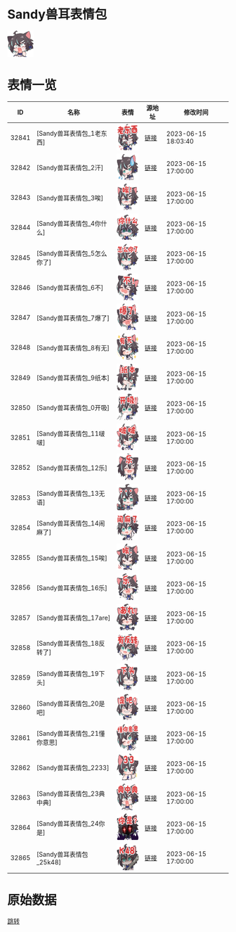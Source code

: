 # Sandy兽耳表情包

<img src="./cover.png" height="60" alt="cover" />

# 表情一览

|ID|名称|表情|源地址|修改时间|
|----|----|----|----|----|
|32841|[Sandy兽耳表情包_1老东西]|<img src="./pic/032841_%5BSandy兽耳表情包_1老东西%5D.png" height="60" alt="1老东西"/>|[链接](https://i0.hdslb.com/bfs/garb/11d87065861487b0c158bd47d650334b264691dd.png)|2023-06-15 18:03:40|
|32842|[Sandy兽耳表情包_2汗]|<img src="./pic/032842_%5BSandy兽耳表情包_2汗%5D.png" height="60" alt="2汗"/>|[链接](https://i0.hdslb.com/bfs/garb/364cd94dca45fb6c40b070e4faa64bd518b47a3d.png)|2023-06-15 17:00:00|
|32843|[Sandy兽耳表情包_3唉]|<img src="./pic/032843_%5BSandy兽耳表情包_3唉%5D.png" height="60" alt="3唉"/>|[链接](https://i0.hdslb.com/bfs/garb/282e5c34e7bda98918f544257deedd299f596af0.png)|2023-06-15 17:00:00|
|32844|[Sandy兽耳表情包_4你什么]|<img src="./pic/032844_%5BSandy兽耳表情包_4你什么%5D.png" height="60" alt="4你什么"/>|[链接](https://i0.hdslb.com/bfs/garb/0c6a5b57e72d137982e4b1039237f1262332f4ca.png)|2023-06-15 17:00:00|
|32845|[Sandy兽耳表情包_5怎么你了]|<img src="./pic/032845_%5BSandy兽耳表情包_5怎么你了%5D.png" height="60" alt="5怎么你了"/>|[链接](https://i0.hdslb.com/bfs/garb/111c281826dec96618249eaea907658c79a4fd74.png)|2023-06-15 17:00:00|
|32846|[Sandy兽耳表情包_6不]|<img src="./pic/032846_%5BSandy兽耳表情包_6不%5D.png" height="60" alt="6不"/>|[链接](https://i0.hdslb.com/bfs/garb/39d7cbbe05c48276bf0ebc08fb42690d7dc6130d.png)|2023-06-15 17:00:00|
|32847|[Sandy兽耳表情包_7爆了]|<img src="./pic/032847_%5BSandy兽耳表情包_7爆了%5D.png" height="60" alt="7爆了"/>|[链接](https://i0.hdslb.com/bfs/garb/8ca223cc37363de6bef9336ab055b797a97d79b7.png)|2023-06-15 17:00:00|
|32848|[Sandy兽耳表情包_8有无]|<img src="./pic/032848_%5BSandy兽耳表情包_8有无%5D.png" height="60" alt="8有无"/>|[链接](https://i0.hdslb.com/bfs/garb/5e6c8ce0d11cf6284025e6c97a81ec67f12d7787.png)|2023-06-15 17:00:00|
|32849|[Sandy兽耳表情包_9纸本]|<img src="./pic/032849_%5BSandy兽耳表情包_9纸本%5D.png" height="60" alt="9纸本"/>|[链接](https://i0.hdslb.com/bfs/garb/f2decaca21929cb008174302645e01e5e2aee72b.png)|2023-06-15 17:00:00|
|32850|[Sandy兽耳表情包_0开吸]|<img src="./pic/032850_%5BSandy兽耳表情包_0开吸%5D.png" height="60" alt="0开吸"/>|[链接](https://i0.hdslb.com/bfs/garb/41abbf7ea424352705e80a7aaf9b19d0daa6491b.png)|2023-06-15 17:00:00|
|32851|[Sandy兽耳表情包_11啵啵]|<img src="./pic/032851_%5BSandy兽耳表情包_11啵啵%5D.png" height="60" alt="11啵啵"/>|[链接](https://i0.hdslb.com/bfs/garb/633cbcb1434001251a9500f78d9490a4f0457918.png)|2023-06-15 17:00:00|
|32852|[Sandy兽耳表情包_12乐]|<img src="./pic/032852_%5BSandy兽耳表情包_12乐%5D.png" height="60" alt="12乐"/>|[链接](https://i0.hdslb.com/bfs/garb/3b5a966036ebbf3a7768ae18f1eceacf8238aa20.png)|2023-06-15 17:00:00|
|32853|[Sandy兽耳表情包_13无语]|<img src="./pic/032853_%5BSandy兽耳表情包_13无语%5D.png" height="60" alt="13无语"/>|[链接](https://i0.hdslb.com/bfs/garb/744f009844ff36a8b88b1aba7b18a6055bd5f4a4.png)|2023-06-15 17:00:00|
|32854|[Sandy兽耳表情包_14闹麻了]|<img src="./pic/032854_%5BSandy兽耳表情包_14闹麻了%5D.png" height="60" alt="14闹麻了"/>|[链接](https://i0.hdslb.com/bfs/garb/f052f678a445b13c6e97114fa2cc609c7ebd86cf.png)|2023-06-15 17:00:00|
|32855|[Sandy兽耳表情包_15唉]|<img src="./pic/032855_%5BSandy兽耳表情包_15唉%5D.png" height="60" alt="15唉"/>|[链接](https://i0.hdslb.com/bfs/garb/ef5f6cbce88e84ccae39a4b0792dd7c0c3801dde.png)|2023-06-15 17:00:00|
|32856|[Sandy兽耳表情包_16乐]|<img src="./pic/032856_%5BSandy兽耳表情包_16乐%5D.png" height="60" alt="16乐"/>|[链接](https://i0.hdslb.com/bfs/garb/f9089ac58e33abb930abb284a55862b837f03676.png)|2023-06-15 17:00:00|
|32857|[Sandy兽耳表情包_17are]|<img src="./pic/032857_%5BSandy兽耳表情包_17are%5D.png" height="60" alt="17are"/>|[链接](https://i0.hdslb.com/bfs/garb/886b3cd5d7fb3b448b54d3d8a979be2daacec99b.png)|2023-06-15 17:00:00|
|32858|[Sandy兽耳表情包_18反转了]|<img src="./pic/032858_%5BSandy兽耳表情包_18反转了%5D.png" height="60" alt="18反转了"/>|[链接](https://i0.hdslb.com/bfs/garb/d6fb5056b4c9639e48bce4946b9a61a4e4d7b5c9.png)|2023-06-15 17:00:00|
|32859|[Sandy兽耳表情包_19下头]|<img src="./pic/032859_%5BSandy兽耳表情包_19下头%5D.png" height="60" alt="19下头"/>|[链接](https://i0.hdslb.com/bfs/garb/93ab02213a3ca0d7c747ed561ec86b01a7f359e5.png)|2023-06-15 17:00:00|
|32860|[Sandy兽耳表情包_20是吧]|<img src="./pic/032860_%5BSandy兽耳表情包_20是吧%5D.png" height="60" alt="20是吧"/>|[链接](https://i0.hdslb.com/bfs/garb/65d697b21c6fa7b2269907296898c7cce00154ad.png)|2023-06-15 17:00:00|
|32861|[Sandy兽耳表情包_21懂你意思]|<img src="./pic/032861_%5BSandy兽耳表情包_21懂你意思%5D.png" height="60" alt="21懂你意思"/>|[链接](https://i0.hdslb.com/bfs/garb/ffac78e39b975e11d661b4d31ac7e6bbfe284c9a.png)|2023-06-15 17:00:00|
|32862|[Sandy兽耳表情包_2233]|<img src="./pic/032862_%5BSandy兽耳表情包_2233%5D.png" height="60" alt="2233"/>|[链接](https://i0.hdslb.com/bfs/garb/05a8ef7725abf93413a8fac70f062eecc5ca30ae.png)|2023-06-15 17:00:00|
|32863|[Sandy兽耳表情包_23典中典]|<img src="./pic/032863_%5BSandy兽耳表情包_23典中典%5D.png" height="60" alt="23典中典"/>|[链接](https://i0.hdslb.com/bfs/garb/7b12b5ac76745e729b956ab66fe9ed8b86a37f60.png)|2023-06-15 17:00:00|
|32864|[Sandy兽耳表情包_24你是]|<img src="./pic/032864_%5BSandy兽耳表情包_24你是%5D.png" height="60" alt="24你是"/>|[链接](https://i0.hdslb.com/bfs/garb/b8cf9133cc9a1ccdc96c7d32c74aed11a32ef825.png)|2023-06-15 17:00:00|
|32865|[Sandy兽耳表情包_25k48]|<img src="./pic/032865_%5BSandy兽耳表情包_25k48%5D.png" height="60" alt="25k48"/>|[链接](https://i0.hdslb.com/bfs/garb/839cf602642b5c6d1c061c9104a8c5890276b80a.png)|2023-06-15 17:00:00|

# 原始数据

[跳转](./raw.json)

